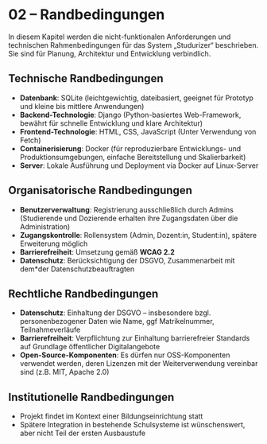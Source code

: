 <!---
Artefakte der Systemdokumentation wurden mithilfe von ChatGPT (OpenAI) erstellt und manuell angepasst
-->
# 02 – Randbedingungen

In diesem Kapitel werden die nicht-funktionalen Anforderungen und technischen Rahmenbedingungen für das System „Studurizer“ beschrieben. Sie sind für Planung, Architektur und Entwicklung verbindlich.

## Technische Randbedingungen

- **Datenbank**: SQLite (leichtgewichtig, dateibasiert, geeignet für Prototyp und kleine bis mittlere Anwendungen)
- **Backend-Technologie**: Django (Python-basiertes Web-Framework, bewährt für schnelle Entwicklung und klare Architektur)
- **Frontend-Technologie**: HTML, CSS, JavaScript (Unter Verwendung von Fetch)
- **Containerisierung**: Docker (für reproduzierbare Entwicklungs- und Produktionsumgebungen, einfache Bereitstellung und Skalierbarkeit)
- **Server**: Lokale Ausführung und Deployment via Docker auf Linux-Server


## Organisatorische Randbedingungen

- **Benutzerverwaltung**: Registrierung ausschließlich durch Admins (Studierende und Dozierende erhalten ihre Zugangsdaten über die Administration)
- **Zugangskontrolle**: Rollensystem (Admin, Dozent:in, Student:in), spätere Erweiterung möglich
- **Barrierefreiheit**: Umsetzung gemäß **WCAG 2.2**
- **Datenschutz**: Berücksichtigung der DSGVO, Zusammenarbeit mit dem*der Datenschutzbeauftragten

## Rechtliche Randbedingungen

- **Datenschutz**: Einhaltung der DSGVO – insbesondere bzgl. personenbezogener Daten wie Name, ggf Matrikelnummer, Teilnahmeverläufe
- **Barrierefreiheit**: Verpflichtung zur Einhaltung barrierefreier Standards auf Grundlage öffentlicher Digitalangebote
- **Open-Source-Komponenten**: Es dürfen nur OSS-Komponenten verwendet werden, deren Lizenzen mit der Weiterverwendung vereinbar sind (z.B. MIT, Apache 2.0)

## Institutionelle Randbedingungen

- Projekt findet im Kontext einer Bildungseinrichtung statt
- Spätere Integration in bestehende Schulsysteme ist wünschenswert, aber nicht Teil der ersten Ausbaustufe
